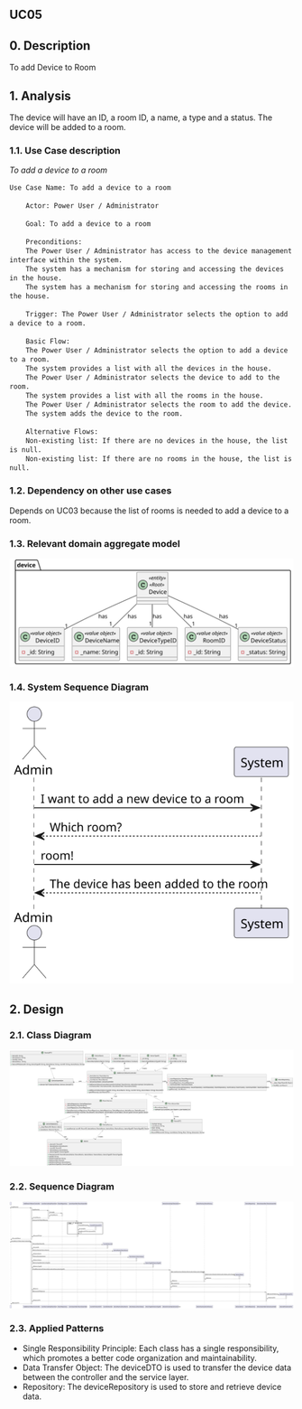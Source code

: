 ## UC05 

## 0. Description

To add Device to Room

## 1. Analysis
The device will have an ID, a room ID, a name, a type and a status.
The device will be added to a room.

### 1.1. Use Case description
_To add a device to a room_

    Use Case Name: To add a device to a room
    
        Actor: Power User / Administrator
        
        Goal: To add a device to a room
        
        Preconditions:
        The Power User / Administrator has access to the device management interface within the system.
        The system has a mechanism for storing and accessing the devices in the house.
        The system has a mechanism for storing and accessing the rooms in the house.
        
        Trigger: The Power User / Administrator selects the option to add a device to a room.
        
        Basic Flow:
        The Power User / Administrator selects the option to add a device to a room.
        The system provides a list with all the devices in the house.
        The Power User / Administrator selects the device to add to the room.
        The system provides a list with all the rooms in the house.
        The Power User / Administrator selects the room to add the device.
        The system adds the device to the room.
        
        Alternative Flows:
        Non-existing list: If there are no devices in the house, the list is null.
        Non-existing list: If there are no rooms in the house, the list is null.

### 1.2. Dependency on other use cases
Depends on UC03 because the list of rooms is needed to add a device to a room.

### 1.3. Relevant domain aggregate model
![Device](../../ooa/4.agreggateModels/Device_v1.svg)

### 1.4. System Sequence Diagram
![System Sequence Diagram](artifacts/uc05_SSD_v1.svg)

## 2. Design

### 2.1. Class Diagram
![ClassDiagram](./artifacts/uc05_CD_v2.svg)

### 2.2. Sequence Diagram
![SequenceDiagram](./artifacts/uc05_SD_v2.svg)

### 2.3. Applied Patterns
- Single Responsibility Principle: Each class has a single responsibility, which promotes a better code organization and maintainability.
- Data Transfer Object: The deviceDTO is used to transfer the device data between the controller and the service layer.
- Repository: The deviceRepository is used to store and retrieve device data.

